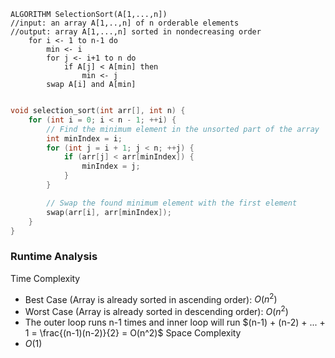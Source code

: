 ```
ALGORITHM SelectionSort(A[1,...,n])
//input: an array A[1,..,n] of n orderable elements
//output: array A[1,...,n] sorted in nondecreasing order
	for i <- 1 to n-1 do
		min <- i
		for j <- i+1 to n do
			if A[j] < A[min] then
				min <- j
		swap A[i] and A[min]
	
```

```cpp
void selection_sort(int arr[], int n) {
    for (int i = 0; i < n - 1; ++i) {
        // Find the minimum element in the unsorted part of the array
        int minIndex = i;
        for (int j = i + 1; j < n; ++j) {
            if (arr[j] < arr[minIndex]) {
                minIndex = j;
            }
        }

        // Swap the found minimum element with the first element
        swap(arr[i], arr[minIndex]);
    }
}
```
### Runtime Analysis
Time Complexity
- Best Case (Array is already sorted in ascending order): $O(n^2)$
- Worst Case (Array is already sorted in descending order): $O(n^2)$
- The outer loop runs n-1 times and inner loop will run $(n-1) + (n-2) + ... + 1 = \frac{(n-1)(n-2)}{2} = O(n^2)$
Space Complexity
- $O(1)$

